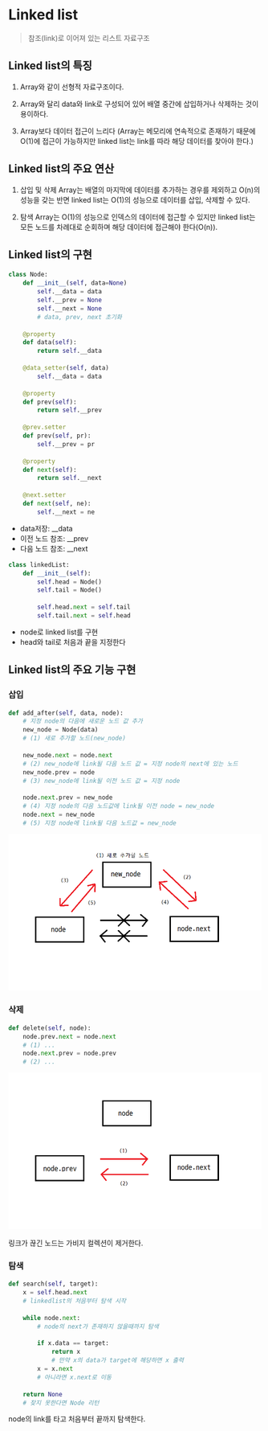 # Linked list
> 참조(link)로 이어져 있는 리스트 자료구조

## Linked list의 특징

1. Array와 같이 선형적 자료구조이다.

2. Array와 달리 data와 link로 구성되어 있어 배열 중간에 삽입하거나 삭제하는 것이 용이하다.

3. Array보다 데이터 접근이 느리다 (Array는 메모리에 연속적으로 존재하기 때문에 O(1)에 접근이 가능하지만 linked list는 link를 따라 해당 데이터를 찾아야 한다.)

## Linked list의 주요 연산

1. 삽입 및 삭제
Array는 배열의 마지막에 데이터를 추가하는 경우를 제외하고 O(n)의 성능을 갖는 반면 linked list는 O(1)의 성능으로 데이터를 삽입, 삭제할 수 있다.

2. 탐색
Array는 O(1)의 성능으로 인덱스의 데이터에 접근할 수 있지만 linked list는 모든 노드를 차례대로 순회하며 해당 데이터에 접근해야 한다(O(n)).

## Linked list의 구현

```python
class Node:
    def __init__(self, data=None)
        self.__data = data
        self.__prev = None
        self.__next = None
        # data, prev, next 초기화

    @property
    def data(self):
        return self.__data
    
    @data_setter(self, data)
        self.__data = data

    @property
    def prev(self):
        return self.__prev

    @prev.setter
    def prev(self, pr):
        self.__prev = pr

    @property
    def next(self):
        return self.__next

    @next.setter
    def next(self, ne):
        self.__next = ne
```

- data저장: __data  
- 이전 노드 참조: __prev  
- 다음 노드 참조: __next

```python
class linkedList:
    def __init__(self):
        self.head = Node()
        self.tail = Node()

        self.head.next = self.tail
        self.tail.next = self.head
```

- node로 linked list를 구현
- head와 tail로 처음과 끝을 지정한다

## Linked list의 주요 기능 구현

### 삽입

```python
def add_after(self, data, node):
    # 지정 node의 다음에 새로운 노드 값 추가
    new_node = Node(data)
    # (1) 새로 추가할 노드(new_node)

    new_node.next = node.next
    # (2) new_node에 link될 다음 노드 값 = 지정 node의 next에 있는 노드
    new_node.prev = node
    # (3) new_node에 link될 이전 노드 값 = 지정 node

    node.next.prev = new_node
    # (4) 지정 node의 다음 노드값에 link될 이전 node = new_node
    node.next = new_node
    # (5) 지정 node에 link될 다음 노드값 = new_node
```

![linked_list](https://github.com/ChangSuLee00/CS-study/blob/main/pictures/linked_list.png?raw=true)

### 삭제

```python
def delete(self, node):
    node.prev.next = node.next
    # (1) ...
    node.next.prev = node.prev
    # (2) ...
```

![linked_list2](https://github.com/ChangSuLee00/CS-study/blob/main/pictures/linked_list2.png?raw=true)

링크가 끊긴 노드는 가비지 컬렉션이 제거한다.

### 탐색

```python
def search(self, target):
    x = self.head.next
    # linkedlist의 처음부터 탐색 시작

    while node.next:
        # node의 next가 존재하지 않을때까지 탐색

        if x.data == target:
            return x
            # 만약 x의 data가 target에 해당하면 x 출력
        x = x.next
        # 아니라면 x.next로 이동

    return None
    # 찾지 못한다면 Node 리턴
```

node의 link를 타고 처음부터 끝까지 탐색한다.